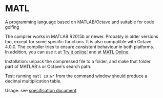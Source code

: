 # MATL
A programming language based on MATLAB/Octave and suitable for code golfing

The compiler works in MATLAB R2015b or newer. Probably in older versions too, except for some specific functions. It is also compatible with Octave 4.0.0. The compiler tries to ensure consistent behaviour in both platforms. In addition, you can use it at [Try it online!](http://matl.tryitonline.net) and at [MATL Online](https://matl.suever.net/).

Installation: unpack the compressed file to a folder, and make that folder part of MATLAB's or Octave's search path.

Test: running `matl 10:&*` from the command window should produce a decimal multiplication table.

Usage: see [specification document](https://github.com/lmendo/MATL/blob/master/spec/MATL_spec.pdf).

